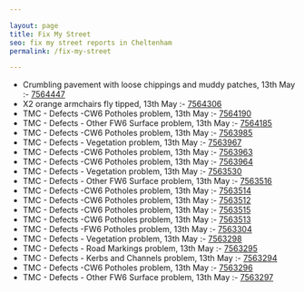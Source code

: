```yaml
---

layout: page
title: Fix My Street
seo: fix my street reports in Cheltenham
permalink: /fix-my-street

---
```


<!-- fix_marker starts -->

- Crumbling pavement with loose chippings and muddy patches, 13th May :- [7564447](https://www.fixmystreet.com/report/7564447)
- X2 orange armchairs fly tipped, 13th May :- [7564306](https://www.fixmystreet.com/report/7564306)
- TMC - Defects -CW6 Potholes  problem, 13th May :- [7564190](https://www.fixmystreet.com/report/7564190)
- TMC - Defects - Other FW6  Surface problem, 13th May :- [7564185](https://www.fixmystreet.com/report/7564185)
- TMC - Defects -CW6 Potholes  problem, 13th May :- [7563985](https://www.fixmystreet.com/report/7563985)
- TMC - Defects - Vegetation problem, 13th May :- [7563967](https://www.fixmystreet.com/report/7563967)
- TMC - Defects -CW6 Potholes  problem, 13th May :- [7563963](https://www.fixmystreet.com/report/7563963)
- TMC - Defects -CW6 Potholes  problem, 13th May :- [7563964](https://www.fixmystreet.com/report/7563964)
- TMC - Defects - Vegetation problem, 13th May :- [7563530](https://www.fixmystreet.com/report/7563530)
- TMC - Defects - Other FW6  Surface problem, 13th May :- [7563516](https://www.fixmystreet.com/report/7563516)
- TMC - Defects -CW6 Potholes  problem, 13th May :- [7563514](https://www.fixmystreet.com/report/7563514)
- TMC - Defects -CW6 Potholes  problem, 13th May :- [7563512](https://www.fixmystreet.com/report/7563512)
- TMC - Defects -CW6 Potholes  problem, 13th May :- [7563515](https://www.fixmystreet.com/report/7563515)
- TMC - Defects -CW6 Potholes  problem, 13th May :- [7563513](https://www.fixmystreet.com/report/7563513)
- TMC - Defects -FW6 Potholes problem, 13th May :- [7563304](https://www.fixmystreet.com/report/7563304)
- TMC - Defects - Vegetation problem, 13th May :- [7563298](https://www.fixmystreet.com/report/7563298)
- TMC - Defects - Road Markings problem, 13th May :- [7563295](https://www.fixmystreet.com/report/7563295)
- TMC - Defects - Kerbs and Channels problem, 13th May :- [7563294](https://www.fixmystreet.com/report/7563294)
- TMC - Defects -CW6 Potholes  problem, 13th May :- [7563296](https://www.fixmystreet.com/report/7563296)
- TMC - Defects - Other FW6  Surface problem, 13th May :- [7563297](https://www.fixmystreet.com/report/7563297)

<!-- fix_marker ends -->